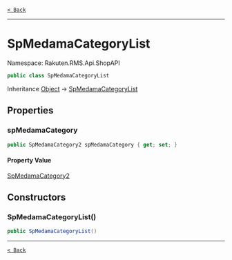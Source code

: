 [`< Back`](./)

---

# SpMedamaCategoryList

Namespace: Rakuten.RMS.Api.ShopAPI

```csharp
public class SpMedamaCategoryList
```

Inheritance [Object](https://docs.microsoft.com/en-us/dotnet/api/system.object) → [SpMedamaCategoryList](./rakuten.rms.api.shopapi.spmedamacategorylist)

## Properties

### **spMedamaCategory**

```csharp
public SpMedamaCategory2 spMedamaCategory { get; set; }
```

#### Property Value

[SpMedamaCategory2](./rakuten.rms.api.shopapi.spmedamacategory2)<br>

## Constructors

### **SpMedamaCategoryList()**

```csharp
public SpMedamaCategoryList()
```

---

[`< Back`](./)
